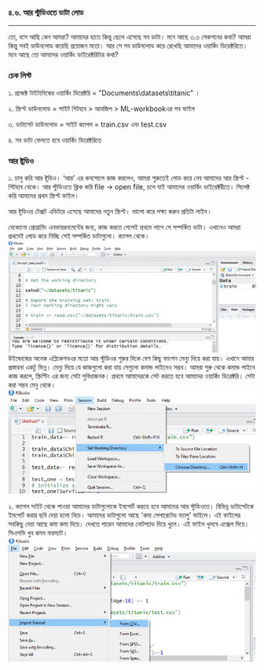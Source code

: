 ### ৪.৬. আর স্টুডিওতে ডাটা লোড

---

তো, বসে আছি কেন আমরা? আমাদের হাতে কিন্তু ছেলে এসেছে সব ডাটা। মনে আছে ৩.৩ সেকশনের কথা? আমরা কিন্তু সবই ডাউনলোড করেছি প্রয়োজন মতো। আর সে সব ডাউনলোড করে রেখেছি আমাদের ওয়ার্কিং ডিরেক্টরিতে। মনে আছে তো আমাদের ওয়ার্কিং ডাইরেক্টরিটার কথা?

### চেক লিস্ট

১. প্রজেক্ট টাইটানিকের ওয়ার্কিং ডিরেক্টরি = "Documents\datasets\titanic" ।

২. স্ক্রিপ্ট ডাউনলোড = সাইট গিটহাব &gt; আনজিপ &gt; ML-workbookএর সব ফাইল

৩. ডাটাসেট ডাউনলোড = সাইট ক্যাগল = train.csv এবং test.csv

৪. সব ডাটা ফেলতে হবে ওয়ার্কিং ডিরেক্টরিতে

### আর ষ্টুডিও

১. চালু করি আর ষ্টুডিও। ‘আর’ এর কনসোলে কাজ করলেও, আমরা শুরুতেই লোড করে নেব আমাদের আর স্ক্রিপ্ট - গিটহাব থেকে। আর স্টুডিওতে ক্লিক করি file → open file, চলে যাই আমাদের ওয়ার্কিং ডাইরেক্টরীতে। সিলেক্ট করি আমাদের প্রথম স্ক্রিপ্ট ফাইল।

আর ষ্টুডিওর টেক্সট এডিটরে এসেছে আমাদের নতুন স্ক্রিপ্ট। ভালো করে লক্ষ্য করুন প্রতিটা লাইন।

যেকোনো প্রোগ্রামিং এনভায়রনমেন্টের জন্য, কাজ করতে গেলেই প্রথমে লাগে সে সম্পর্কিত ডাটা। এখানেও আমরা প্রথমেই লোড করে নিচ্ছি সেই সম্পর্কিত ডাটাগুলো। ক্যাগল থেকে।![](/assets/load.png)উইন্ডোজের অনেক এপ্লিকেশনএর মতো আর স্টুডিওর শুরুর দিকে বেশ কিছু ফাংশন মেন্যু দিয়ে করা যায়। এখানে আমার প্রস্তাবনা একটু ভিন্ন। মেন্যু দিয়ে যে কাজগুলো করা যায় সেগুলো কমান্ড লাইনেও সম্ভব। আমরা শুরু থেকে কমান্ড লাইনে কাজ করলে, স্ক্রিপ্টিং এর জন্য সেটা সুবিধাজনক। প্রথমে আমাদেরকে সেট করতে হবে আমাদের ওয়ার্কিং ডিরেক্টরি। সেটা করা সম্ভব মেনু থেকে।   
![](/assets/working.png)

২. ক্যাগল সাইট থেকে পাওয়া আমাদের ডাটাগুলোকে ইমপোর্ট করতে হবে আমাদের আর স্টুডিওতে। বিভিন্ন ডাটাসেটকে ইমপোর্ট করার ছবি দেয়া হলো নিচে। আমাদের ডাটাগুলো আছে 'কমা সেপারেটেড ভ্যালু' ফাইলে। এই ফাইলের সবকিছু দেয়া আছে কমা কমা দিয়ে। দেখতে পারেন  আমাদের নোটপ্যাড দিয়ে খুলে। এই ফাইল খুলবে এক্সেল দিয়ে। সিএসভি খুব কমন ফরম্যাট।![](/assets/import.png)

